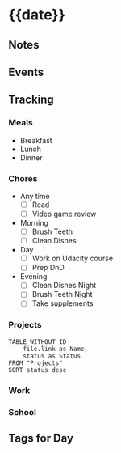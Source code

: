 # {{date}}
## Notes

## Events

## Tracking
### Meals
- Breakfast
- Lunch
- Dinner

### Chores
- Any time
	- [ ] Read
	- [ ] Video game review
- Morning
	- [ ] Brush Teeth
	- [ ] Clean Dishes
- Day
	- [ ] Work on Udacity course
	- [ ] Prep DnD
- Evening
	- [ ] Clean Dishes Night
	- [ ] Brush Teeth Night
	- [ ] Take supplements

### Projects
```dataview
TABLE WITHOUT ID
	file.link as Name,
	status as Status
FROM "Projects"
SORT status desc
```

### Work

### School

## Tags for Day